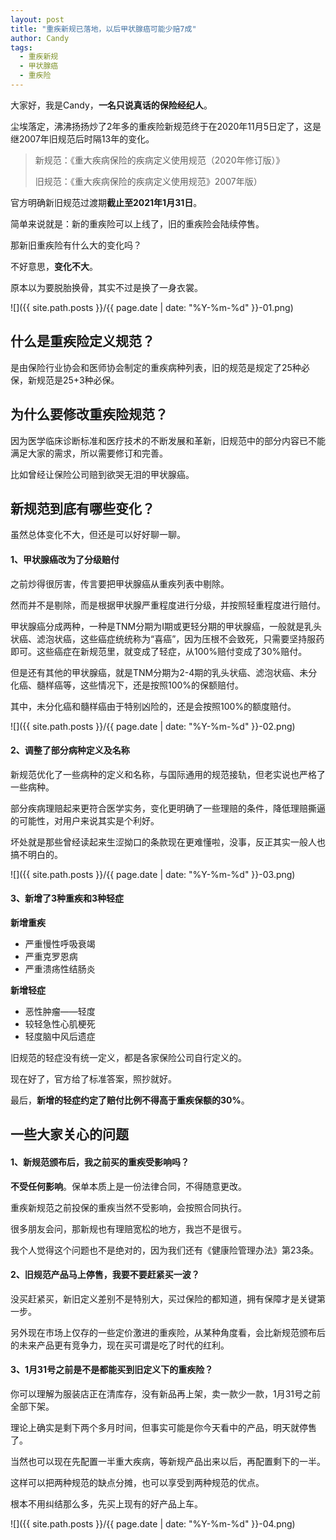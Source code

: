 ```yaml
---
layout: post
title: "重疾新规已落地，以后甲状腺癌可能少赔7成"
author: Candy
tags: 
  - 重疾新规
  - 甲状腺癌
  - 重疾险
---
```


大家好，我是Candy，**一名只说真话的保险经纪人**。

尘埃落定，沸沸扬扬炒了2年多的重疾险新规范终于在2020年11月5日定了，这是继2007年旧规范后时隔13年的变化。

> 新规范：《重大疾病保险的疾病定义使用规范（2020年修订版）》
> 
> 旧规范：《重大疾病保险的疾病定义使用规范》2007年版）

官方明确新旧规范过渡期**截止至2021年1月31日**。

简单来说就是：新的重疾险可以上线了，旧的重疾险会陆续停售。

那新旧重疾险有什么大的变化吗？

不好意思，**变化不大**。

原本以为要脱胎换骨，其实不过是换了一身衣裳。

![]({{ site.path.posts }}/{{ page.date | date: "%Y-%m-%d" }}-01.png)


## 什么是重疾险定义规范？

是由保险行业协会和医师协会制定的重疾病种列表，旧的规范是规定了25种必保，新规范是25+3种必保。


## 为什么要修改重疾险规范？

因为医学临床诊断标准和医疗技术的不断发展和革新，旧规范中的部分内容已不能满足大家的需求，所以需要修订和完善。

比如曾经让保险公司赔到欲哭无泪的甲状腺癌。


## 新规范到底有哪些变化？

虽然总体变化不大，但还是可以好好聊一聊。

#### 1、甲状腺癌改为了分级赔付

之前炒得很厉害，传言要把甲状腺癌从重疾列表中剔除。

然而并不是剔除，而是根据甲状腺严重程度进行分级，并按照轻重程度进行赔付。

甲状腺癌分成两种，一种是TNM分期为Ⅰ期或更轻分期的甲状腺癌，一般就是乳头状癌、滤泡状癌，这些癌症统统称为“喜癌”，因为压根不会致死，只需要坚持服药即可。这些癌症在新规范里，就变成了轻症，从100%赔付变成了30%赔付。

但是还有其他的甲状腺癌，就是TNM分期为2-4期的乳头状癌、滤泡状癌、未分化癌、髓样癌等，这些情况下，还是按照100%的保额赔付。

其中，未分化癌和髓样癌由于特别凶险的，还是会按照100%的额度赔付。

![]({{ site.path.posts }}/{{ page.date | date: "%Y-%m-%d" }}-02.png)

#### 2、调整了部分病种定义及名称

新规范优化了一些病种的定义和名称，与国际通用的规范接轨，但老实说也严格了一些病种。

部分疾病理赔起来更符合医学实务，变化更明确了一些理赔的条件，降低理赔撕逼的可能性，对用户来说其实是个利好。

坏处就是那些曾经读起来生涩拗口的条款现在更难懂啦，没事，反正其实一般人也搞不明白的。

![]({{ site.path.posts }}/{{ page.date | date: "%Y-%m-%d" }}-03.png)

#### 3、新增了3种重疾和3种轻症

**新增重疾**

- 严重慢性呼吸衰竭
- 严重克罗恩病
- 严重溃疡性结肠炎

**新增轻症**

- 恶性肿瘤——轻度
- 较轻急性心肌梗死
- 轻度脑中风后遗症

旧规范的轻症没有统一定义，都是各家保险公司自行定义的。

现在好了，官方给了标准答案，照抄就好。

最后，**新增的轻症约定了赔付比例不得高于重疾保额的30%**。


## 一些大家关心的问题

#### 1、新规范颁布后，我之前买的重疾受影响吗？

**不受任何影响**。保单本质上是一份法律合同，不得随意更改。

重疾新规范之前投保的重疾当然不受影响，会按照合同执行。

很多朋友会问，那新规也有理赔宽松的地方，我岂不是很亏。

我个人觉得这个问题也不是绝对的，因为我们还有《健康险管理办法》第23条。

#### 2、旧规范产品马上停售，我要不要赶紧买一波？

没买赶紧买，新旧定义差别不是特别大，买过保险的都知道，拥有保障才是关键第一步。

另外现在市场上仅存的一些定价激进的重疾险，从某种角度看，会比新规范颁布后的未来产品更有竞争力，现在买可谓是吃了时代的红利。

#### 3、1月31号之前是不是都能买到旧定义下的重疾险？

你可以理解为服装店正在清库存，没有新品再上架，卖一款少一款，1月31号之前全部下架。

理论上确实是剩下两个多月时间，但事实可能是你今天看中的产品，明天就停售了。

当然也可以现在先配置一半重大疾病，等新规产品出来以后，再配置剩下的一半。

这样可以把两种规范的缺点分摊，也可以享受到两种规范的优点。

根本不用纠结那么多，先买上现有的好产品上车。

![]({{ site.path.posts }}/{{ page.date | date: "%Y-%m-%d" }}-04.png)
